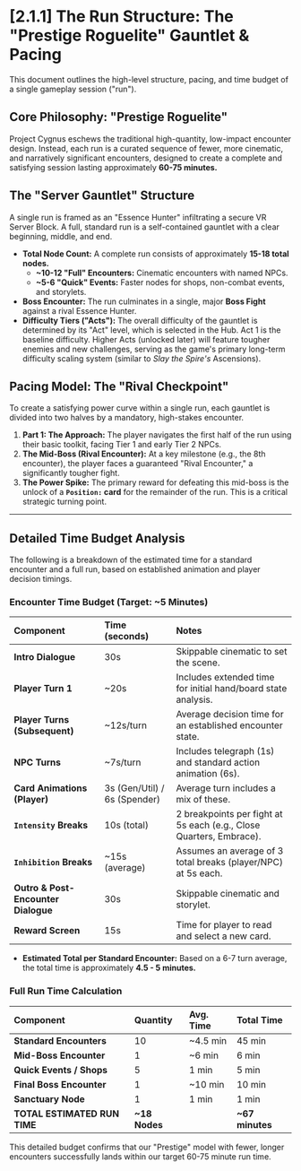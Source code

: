 <!-- Status: In Progress - Core structure defined, but specific node counts and pacing are subject to playtesting. -->

# [2.1.1] The Run Structure: The "Prestige Roguelite" Gauntlet & Pacing

This document outlines the high-level structure, pacing, and time budget of a single gameplay session ("run").

## Core Philosophy: "Prestige Roguelite"
Project Cygnus eschews the traditional high-quantity, low-impact encounter design. Instead, each run is a curated sequence of fewer, more cinematic, and narratively significant encounters, designed to create a complete and satisfying session lasting approximately **60-75 minutes.**

## The "Server Gauntlet" Structure
A single run is framed as an "Essence Hunter" infiltrating a secure VR Server Block. A full, standard run is a self-contained gauntlet with a clear beginning, middle, and end.

*   **Total Node Count:** A complete run consists of approximately **15-18 total nodes.**
    *   **~10-12 "Full" Encounters:** Cinematic encounters with named NPCs.
    *   **~5-6 "Quick" Events:** Faster nodes for shops, non-combat events, and storylets.
*   **Boss Encounter:** The run culminates in a single, major **Boss Fight** against a rival Essence Hunter.
*   **Difficulty Tiers ("Acts"):** The overall difficulty of the gauntlet is determined by its "Act" level, which is selected in the Hub. Act 1 is the baseline difficulty. Higher Acts (unlocked later) will feature tougher enemies and new challenges, serving as the game's primary long-term difficulty scaling system (similar to *Slay the Spire's* Ascensions).

## Pacing Model: The "Rival Checkpoint"
To create a satisfying power curve within a single run, each gauntlet is divided into two halves by a mandatory, high-stakes encounter.

1.  **Part 1: The Approach:** The player navigates the first half of the run using their basic toolkit, facing Tier 1 and early Tier 2 NPCs.
2.  **The Mid-Boss (Rival Encounter):** At a key milestone (e.g., the 8th encounter), the player faces a guaranteed "Rival Encounter," a significantly tougher fight.
3.  **The Power Spike:** The primary reward for defeating this mid-boss is the unlock of a **`Position:` card** for the remainder of the run. This is a critical strategic turning point.

---

## Detailed Time Budget Analysis
The following is a breakdown of the estimated time for a standard encounter and a full run, based on established animation and player decision timings.

### Encounter Time Budget (Target: ~5 Minutes)

| Component | Time (seconds) | Notes |
| :--- | :--- | :--- |
| **Intro Dialogue** | 30s | Skippable cinematic to set the scene. |
| **Player Turn 1** | ~20s | Includes extended time for initial hand/board state analysis. |
| **Player Turns (Subsequent)** | ~12s/turn | Average decision time for an established encounter state. |
| **NPC Turns** | ~7s/turn | Includes telegraph (1s) and standard action animation (6s). |
| **Card Animations (Player)** | 3s (Gen/Util) / 6s (Spender) | Average turn includes a mix of these. |
| **`Intensity` Breaks** | 10s (total) | 2 breakpoints per fight at 5s each (e.g., Close Quarters, Embrace). |
| **`Inhibition` Breaks** | ~15s (average) | Assumes an average of 3 total breaks (player/NPC) at 5s each. |
| **Outro & Post-Encounter Dialogue** | 30s | Skippable cinematic and storylet. |
| **Reward Screen** | 15s | Time for player to read and select a new card. |

*   **Estimated Total per Standard Encounter:** Based on a 6-7 turn average, the total time is approximately **4.5 - 5 minutes.**

### Full Run Time Calculation

| Component | Quantity | Avg. Time | Total Time |
| :--- | :--- | :--- | :--- |
| **Standard Encounters** | 10 | ~4.5 min | 45 min |
| **Mid-Boss Encounter** | 1 | ~6 min | 6 min |
| **Quick Events / Shops** | 5 | 1 min | 5 min |
| **Final Boss Encounter** | 1 | ~10 min | 10 min |
| **Sanctuary Node** | 1 | 1 min | 1 min |
| **TOTAL ESTIMATED RUN TIME** | **~18 Nodes** | | **~67 minutes** |

This detailed budget confirms that our "Prestige" model with fewer, longer encounters successfully lands within our target 60-75 minute run time.